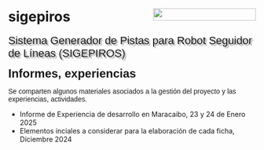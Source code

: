 # sigepiros <img src="https://lh7-rt.googleusercontent.com/docsz/AD_4nXf_4M2q_s9u47z9-EfZpbR4oDI5dHSPc4U2ksr0tKbEeM49-2ORD-WcGojh-NSrVvNqbHKwDhIsBhSzIM5FpIPD7A-xgFrw2pwXZ_y_xZlXczJCwRXs57myO7KKTjW2-CYtjtVV?key=wfIYDse3HDYUCiFSmAXxQTvT" width="209" height="25" style="float: right; ">
<p><span style="background-color: rgb(255, 255, 255); font-size: 22px; font-family: Arial, sans-serif; text-shadow: rgba(136, 136, 136, 0.8) 3px 3px 2px;">Sistema Generador de Pistas para Robot Seguidor de L&iacute;neas (SIGEPIROS)</span></p><span style="font-size: 24px; font-family: Arial, sans-serif;"><strong>Informes, experiencias</strong><strong>&nbsp;</strong></span></p>
<p><span style="font-size: 14px; font-family: Arial, sans-serif;">Se comparten algunos materiales asociados a la gestión del proyecto y las experiencias, actividades.</span></p>
<p><ul><li>Informe de Experiencia de desarrollo en Maracaibo, 23 y 24 de Enero 2025</li><li>Elementos inciales a considerar para la elaboración de cada ficha, Diciembre 2024</li></ul></p>
